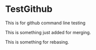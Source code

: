 # TestGithub
This is for github command line testing

This is something just added for merging.

This is something for rebasing.
